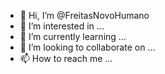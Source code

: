 - 👋 Hi, I’m @FreitasNovoHumano
- 👀 I’m interested in ...
- 🌱 I’m currently learning ...
- 💞️ I’m looking to collaborate on ...
- 📫 How to reach me ...

<!---
FreitasNovoHumano/FreitasNovoHumano is a ✨ special ✨ repository because its `README.md` (this file) appears on your GitHub profile.
You can click the Preview link to take a look at your changes.
--->
